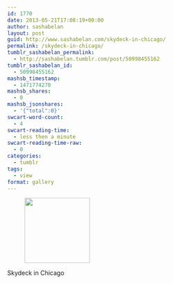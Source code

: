 ```yaml
---
id: 1770
date: 2013-05-21T17:08:19+00:00
author: sashabelan
layout: post
guid: http://www.sashabelan.com/skydeck-in-chicago/
permalink: /skydeck-in-chicago/
tumblr_sashabelan_permalink:
  - http://sashabelan.tumblr.com/post/50998455162
tumblr_sashabelan_id:
  - 50998455162
mashsb_timestamp:
  - 1471774270
mashsb_shares:
  - 0
mashsb_jsonshares:
  - '{"total":0}'
swcart-word-count:
  - 4
swcart-reading-time:
  - less then a minute
swcart-reading-time-raw:
  - 0
categories:
  - tumblr
tags:
  - view
format: gallery
---
```

<div id='gallery-343' class='gallery galleryid-1770 gallery-columns-3 gallery-size-thumbnail'>
  <figure class='gallery-item'> 
  
  <div class='gallery-icon portrait'>
    <a href='http://www.sashabelan.ru/skydeck-in-chicago/attachment/1771/'><img width="150" height="150" src="http://www.sashabelan.ru/wp-content/uploads/2013/05/tumblr_mn5rlvYvnY1qarj97o1_500-150x150.jpg" class="attachment-thumbnail size-thumbnail" alt="" /></a>
  </div></figure>
</div>

Skydeck in Chicago